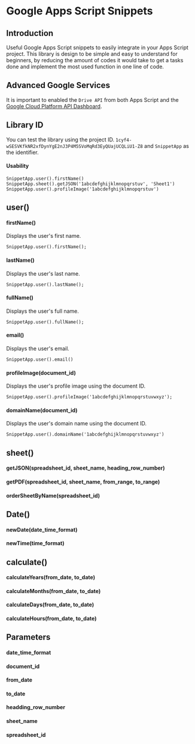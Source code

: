 # Google Apps Script Snippets

## Introduction
Useful Google Apps Script snippets to easily integrate in your Apps Script project. This library is design to be simple and easy to understand for beginners, by reducing the amount of codes it would take to get a tasks done and implement the most used function in one line of code.

## Advanced Google Services
It is important to enabled the `Drive API` from both Apps Script and the [Google Cloud Platform API Dashboard](https://console.cloud.google.com/apis/api/drive.googleapis.com/overview).

## Library ID
You can test the library using the project ID.
`1cyf4-wSESVKfkNR2xfDynYgE2nJ3P4M5SVoMqRd3EyQUajUCQLiU1-Z8` and `SnippetApp` as the identifier.
#### Usability
`SnippetApp.user().firstName()`<br/>
`SnippetApp.sheet().getJSON('1abcdefghijklmnopqrstuv', 'Sheet1')`<br/>
`SnippetApp.user().profileImage('1abcdefghijklmnopqrstuv')`

## user()
#### firstName()
Displays the user's first name.
```
SnippetApp.user().firstName();
```

#### lastName()
Displays the user's last name.
```
SnippetApp.user().lastName();
```

#### fullName()
Displays the user's full name.
```
SnippetApp.user().fullName();
```

#### email()
Displays the user's email.
```
SnippetApp.user().email()
```

#### profileImage(document_id)
Displays the user's profile image using the document ID.
```
SnippetApp.user().profileImage('1abcdefghijklmnopqrstuvwxyz');
```


#### domainName(document_id)
Displays the user's domain name using the document ID.
```
SnippetApp.user().domainName('1abcdefghijklmnopqrstuvwxyz')
```

## sheet()
#### getJSON(spreadsheet_id, sheet_name, heading_row_number)
#### getPDF(spreadsheet_id, sheet_name, from_range, to_range)
#### orderSheetByName(spreadsheet_id)

## Date()
#### newDate(date_time_format)
#### newTime(time_format)

## calculate()
#### calculateYears(from_date, to_date)

#### calculateMonths(from_date, to_date)

#### calculateDays(from_date, to_date)

#### calculateHours(from_date, to_date)

## Parameters
#### date_time_format
#### document_id
#### from_date 
#### to_date
#### headding_row_number
#### sheet_name
#### spreadsheet_id
